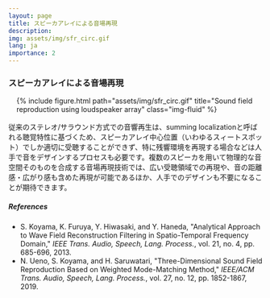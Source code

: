 ```yaml
---
layout: page
title: スピーカアレイによる音場再現
description: 
img: assets/img/sfr_circ.gif
lang: ja
importance: 2
---
```


### スピーカアレイによる音場再現

<div style="margin: 1rem;">
<div class="row">
    <div class="col-sm mt-3 mt-md-0">
    {% include figure.html path="assets/img/sfr_circ.gif" title="Sound field reproduction using loudspeaker array" class="img-fluid" %}
    </div>
</div>
</div>

従来のステレオ/サラウンド方式での音響再生は、summing localizationと呼ばれる聴覚特性に基づくため、スピーカアレイ中心位置（いわゆるスィートスポット）でしか適切に受聴することができず、特に残響環境を再現する場合などは人手で音をデザインするプロセスも必要です。複数のスピーカを用いて物理的な音空間そのものを合成する音場再現技術では、広い受聴領域での再現や、音の距離感・広がり感も含めた再現が可能であるほか、人手でのデザインも不要になることが期待できます。

##### References
- S. Koyama, K. Furuya, Y. Hiwasaki, and Y. Haneda, "Analytical Approach to Wave Field Reconstruction Filtering in Spatio-Temporal Frequency Domain," *IEEE Trans. Audio, Speech, Lang. Process.*, vol. 21, no. 4, pp. 685-696, 2013. <a href="https://doi.org/10.1109/TASL.2012.2229985" target="_blank"><i class="fas fa-external-link-alt"></i></a>
- N. Ueno, S. Koyama, and H. Saruwatari, "Three-Dimensional Sound Field Reproduction Based on Weighted Mode-Matching Method," *IEEE/ACM Trans. Audio, Speech, Lang. Process.*, vol. 27, no. 12, pp. 1852-1867, 2019. <a href="https://doi.org/10.1109/TASLP.2019.2934834" target="_blank"><i class="fas fa-external-link-alt"></i></a>

